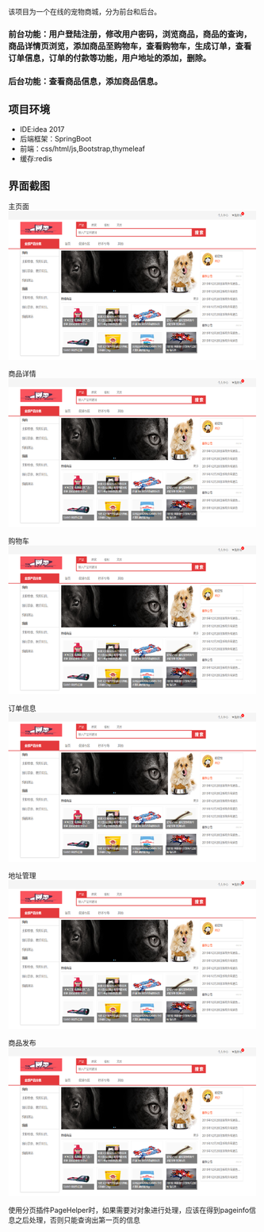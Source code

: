 该项目为一个在线的宠物商城，分为前台和后台。
### 前台功能：用户登陆注册，修改用户密码，浏览商品，商品的查询，商品详情页浏览，添加商品至购物车，查看购物车，生成订单，查看订单信息，订单的付款等功能，用户地址的添加，删除。
### 后台功能：查看商品信息，添加商品信息。
## 项目环境
- IDE:idea 2017
- 后端框架：SpringBoot
- 前端：css/html/js,Bootstrap,thymeleaf
- 缓存:redis
## 界面截图
主页面
<img src="https://github.com/Yangyc07/petstore/blob/master/%E4%B8%BB%E9%A1%B5.png" width="500" height="300"></a>

商品详情
<img src="https://github.com/Yangyc07/petstore/blob/master/%E4%B8%BB%E9%A1%B5.png" width="500" height="300"></a>

购物车
<img src="https://github.com/Yangyc07/petstore/blob/master/%E4%B8%BB%E9%A1%B5.png" width="500" height="300"></a>

订单信息
<img src="https://github.com/Yangyc07/petstore/blob/master/%E4%B8%BB%E9%A1%B5.png" width="500" height="300"></a>

地址管理
<img src="https://github.com/Yangyc07/petstore/blob/master/%E4%B8%BB%E9%A1%B5.png" width="500" height="300"></a>

商品发布
<img src="https://github.com/Yangyc07/petstore/blob/master/%E4%B8%BB%E9%A1%B5.png" width="500" height="300"></a>

使用分页插件PageHelper时，如果需要对对象进行处理，应该在得到pageinfo信息之后处理，否则只能查询出第一页的信息


